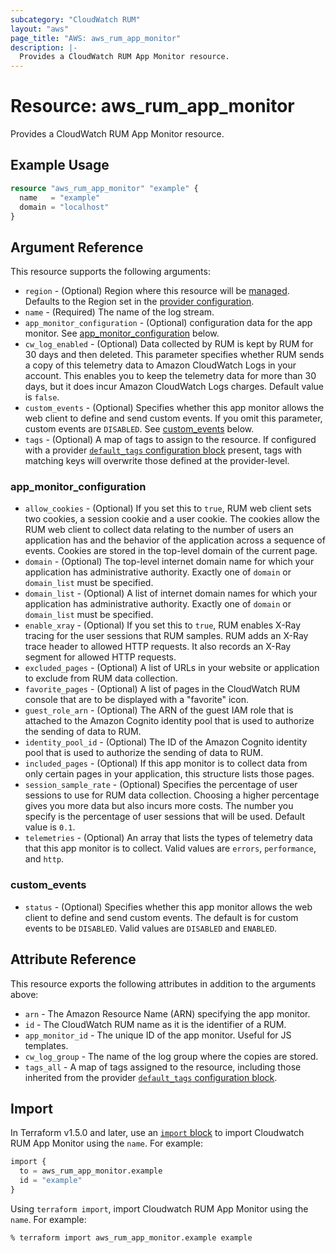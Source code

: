 ```yaml
---
subcategory: "CloudWatch RUM"
layout: "aws"
page_title: "AWS: aws_rum_app_monitor"
description: |-
  Provides a CloudWatch RUM App Monitor resource.
---
```


# Resource: aws_rum_app_monitor

Provides a CloudWatch RUM App Monitor resource.

## Example Usage

```terraform
resource "aws_rum_app_monitor" "example" {
  name   = "example"
  domain = "localhost"
}
```

## Argument Reference

This resource supports the following arguments:

* `region` - (Optional) Region where this resource will be [managed](https://docs.aws.amazon.com/general/latest/gr/rande.html#regional-endpoints). Defaults to the Region set in the [provider configuration](https://registry.terraform.io/providers/hashicorp/aws/latest/docs#aws-configuration-reference).
* `name` - (Required) The name of the log stream.
* `app_monitor_configuration` - (Optional) configuration data for the app monitor. See [app_monitor_configuration](#app_monitor_configuration) below.
* `cw_log_enabled` - (Optional) Data collected by RUM is kept by RUM for 30 days and then deleted. This parameter specifies whether RUM sends a copy of this telemetry data to Amazon CloudWatch Logs in your account. This enables you to keep the telemetry data for more than 30 days, but it does incur Amazon CloudWatch Logs charges. Default value is `false`.
* `custom_events` - (Optional) Specifies whether this app monitor allows the web client to define and send custom events. If you omit this parameter, custom events are `DISABLED`. See [custom_events](#custom_events) below.
* `tags` - (Optional) A map of tags to assign to the resource. If configured with a provider [`default_tags` configuration block](https://registry.terraform.io/providers/hashicorp/aws/latest/docs#default_tags-configuration-block) present, tags with matching keys will overwrite those defined at the provider-level.

### app_monitor_configuration

* `allow_cookies` - (Optional) If you set this to `true`, RUM web client sets two cookies, a session cookie and a user cookie. The cookies allow the RUM web client to collect data relating to the number of users an application has and the behavior of the application across a sequence of events. Cookies are stored in the top-level domain of the current page.
* `domain` - (Optional) The top-level internet domain name for which your application has administrative authority. Exactly one of `domain` or `domain_list` must be specified.
* `domain_list` - (Optional) A list of internet domain names for which your application has administrative authority. Exactly one of `domain` or `domain_list` must be specified.
* `enable_xray` - (Optional) If you set this to `true`, RUM enables X-Ray tracing for the user sessions that RUM samples. RUM adds an X-Ray trace header to allowed HTTP requests. It also records an X-Ray segment for allowed HTTP requests.
* `excluded_pages` - (Optional) A list of URLs in your website or application to exclude from RUM data collection.
* `favorite_pages` - (Optional) A list of pages in the CloudWatch RUM console that are to be displayed with a "favorite" icon.
* `guest_role_arn` - (Optional) The ARN of the guest IAM role that is attached to the Amazon Cognito identity pool that is used to authorize the sending of data to RUM.
* `identity_pool_id` - (Optional) The ID of the Amazon Cognito identity pool that is used to authorize the sending of data to RUM.
* `included_pages` - (Optional)  If this app monitor is to collect data from only certain pages in your application, this structure lists those pages.
* `session_sample_rate` - (Optional) Specifies the percentage of user sessions to use for RUM data collection. Choosing a higher percentage gives you more data but also incurs more costs. The number you specify is the percentage of user sessions that will be used. Default value is `0.1`.
* `telemetries` - (Optional) An array that lists the types of telemetry data that this app monitor is to collect. Valid values are `errors`, `performance`, and `http`.

### custom_events

* `status` - (Optional) Specifies whether this app monitor allows the web client to define and send custom events. The default is for custom events to be `DISABLED`. Valid values are `DISABLED` and `ENABLED`.

## Attribute Reference

This resource exports the following attributes in addition to the arguments above:

* `arn` - The Amazon Resource Name (ARN) specifying the app monitor.
* `id` - The CloudWatch RUM name as it is the identifier of a RUM.
* `app_monitor_id` - The unique ID of the app monitor. Useful for JS templates.
* `cw_log_group` - The name of the log group where the copies are stored.
* `tags_all` - A map of tags assigned to the resource, including those inherited from the provider [`default_tags` configuration block](https://registry.terraform.io/providers/hashicorp/aws/latest/docs#default_tags-configuration-block).

## Import

In Terraform v1.5.0 and later, use an [`import` block](https://developer.hashicorp.com/terraform/language/import) to import Cloudwatch RUM App Monitor using the `name`. For example:

```terraform
import {
  to = aws_rum_app_monitor.example
  id = "example"
}
```

Using `terraform import`, import Cloudwatch RUM App Monitor using the `name`. For example:

```console
% terraform import aws_rum_app_monitor.example example
```
